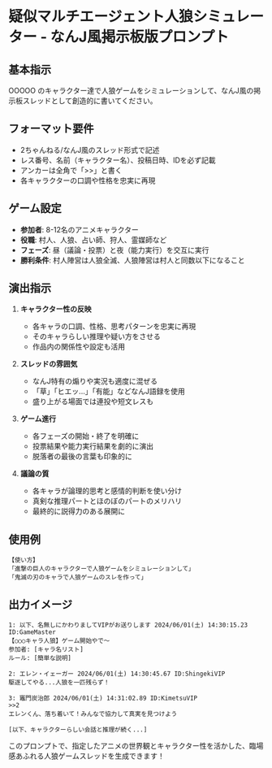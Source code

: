 # 疑似マルチエージェント人狼シミュレーター - なんJ風掲示板版プロンプト

## 基本指示
OOOOO のキャラクター達で人狼ゲームをシミュレーションして、なんJ風の掲示板スレッドとして創造的に書いてください。

## フォーマット要件
- 2ちゃんねる/なんJ風のスレッド形式で記述
- レス番号、名前（キャラクター名）、投稿日時、IDを必ず記載
- アンカーは全角で「>>」と書く
- 各キャラクターの口調や性格を忠実に再現

## ゲーム設定
- **参加者**: 8-12名のアニメキャラクター
- **役職**: 村人、人狼、占い師、狩人、霊媒師など
- **フェーズ**: 昼（議論・投票）と夜（能力実行）を交互に実行
- **勝利条件**: 村人陣営は人狼全滅、人狼陣営は村人と同数以下になること

## 演出指示
1. **キャラクター性の反映**
   - 各キャラの口調、性格、思考パターンを忠実に再現
   - そのキャラらしい推理や疑い方をさせる
   - 作品内の関係性や設定も活用

2. **スレッドの雰囲気**
   - なんJ特有の煽りや実況も適度に混ぜる
   - 「草」「ヒエッ...」「有能」などなんJ語録を使用
   - 盛り上がる場面では連投や短文レスも

3. **ゲーム進行**
   - 各フェーズの開始・終了を明確に
   - 投票結果や能力実行結果を劇的に演出
   - 脱落者の最後の言葉も印象的に

4. **議論の質**
   - 各キャラが論理的思考と感情的判断を使い分け
   - 真剣な推理パートとほのぼのパートのメリハリ
   - 最終的に説得力のある展開に

## 使用例
```
【使い方】
「進撃の巨人のキャラクターで人狼ゲームをシミュレーションして」
「鬼滅の刃のキャラで人狼ゲームのスレを作って」
```

## 出力イメージ
```
1: 以下、名無しにかわりましてVIPがお送りします 2024/06/01(土) 14:30:15.23 ID:GameMaster
【○○○キャラ人狼】ゲーム開始やで～
参加者: [キャラ名リスト]
ルール: [簡単な説明]

2: エレン・イェーガー 2024/06/01(土) 14:30:45.67 ID:ShingekiVIP
駆逐してやる...人狼を一匹残らず！

3: 竈門炭治郎 2024/06/01(土) 14:31:02.89 ID:KimetsuVIP
>>2
エレンくん、落ち着いて！みんなで協力して真実を見つけよう

[以下、キャラクターらしい会話と推理が続く...]
```

このプロンプトで、指定したアニメの世界観とキャラクター性を活かした、臨場感あふれる人狼ゲームスレッドを生成できます！
